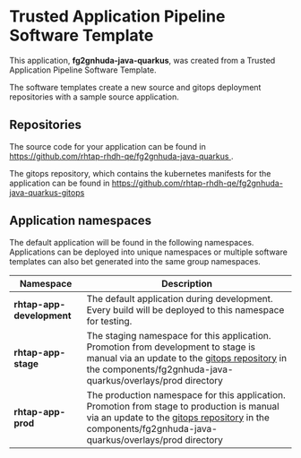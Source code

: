 # Trusted Application Pipeline Software Template

This application, **fg2gnhuda-java-quarkus**, was created from a Trusted Application Pipeline Software Template.

The software templates create a new source and gitops deployment repositories with a sample source application. 

## Repositories

The source code for your application can be found in [https://github.com/rhtap-rhdh-qe/fg2gnhuda-java-quarkus ](https://github.com/rhtap-rhdh-qe/fg2gnhuda-java-quarkus ).
 
The gitops repository, which contains the kubernetes manifests for the application can be found in 
[https://github.com/rhtap-rhdh-qe/fg2gnhuda-java-quarkus-gitops ](https://github.com/rhtap-rhdh-qe/fg2gnhuda-java-quarkus-gitops ) 

## Application namespaces 

The default application will be found in the following namespaces. Applications can be deployed into unique namespaces or multiple software templates can also bet generated into the same group namespaces.  

|  Namespace   |  Description   |  
| -------- | -------- |   
| **rhtap-app-development** | The default application during development. Every build will be deployed to this namespace for testing. | 
| **rhtap-app-stage** | The staging namespace for this application. Promotion from development to stage is manual via an update to the [gitops repository](https://github.com/rhtap-rhdh-qe/fg2gnhuda-java-quarkus-gitops ) in the components/fg2gnhuda-java-quarkus/overlays/prod directory |  
| **rhtap-app-prod** | The production namespace for this application. Promotion from stage to production is manual via an update to the [gitops repository](https://github.com/rhtap-rhdh-qe/fg2gnhuda-java-quarkus-gitops ) in the components/fg2gnhuda-java-quarkus/overlays/prod directory | 